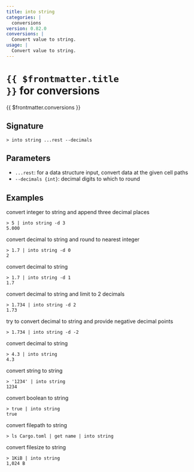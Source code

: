 ```yaml
---
title: into string
categories: |
  conversions
version: 0.82.0
conversions: |
  Convert value to string.
usage: |
  Convert value to string.
---
```


# <code>{{ $frontmatter.title }}</code> for conversions

<div class='command-title'>{{ $frontmatter.conversions }}</div>

## Signature

```> into string ...rest --decimals```

## Parameters

 -  `...rest`: for a data structure input, convert data at the given cell paths
 -  `--decimals {int}`: decimal digits to which to round

## Examples

convert integer to string and append three decimal places
```shell
> 5 | into string -d 3
5.000
```

convert decimal to string and round to nearest integer
```shell
> 1.7 | into string -d 0
2
```

convert decimal to string
```shell
> 1.7 | into string -d 1
1.7
```

convert decimal to string and limit to 2 decimals
```shell
> 1.734 | into string -d 2
1.73
```

try to convert decimal to string and provide negative decimal points
```shell
> 1.734 | into string -d -2

```

convert decimal to string
```shell
> 4.3 | into string
4.3
```

convert string to string
```shell
> '1234' | into string
1234
```

convert boolean to string
```shell
> true | into string
true
```

convert filepath to string
```shell
> ls Cargo.toml | get name | into string

```

convert filesize to string
```shell
> 1KiB | into string
1,024 B
```
